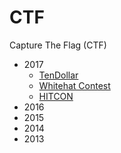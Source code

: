# CTF
Capture The Flag (CTF)
- 2017
    * [TenDollar](2017/TenDollar-2017)
    * [Whitehat Contest](2017/Whitehat-Contest-2017)
    * [HITCON](2017/HITCON-2017)
- 2016
- 2015
- 2014
- 2013
